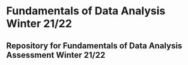 # Fundamentals of Data Analysis Winter 21/22
## Repository for Fundamentals of Data Analysis Assessment Winter 21/22
